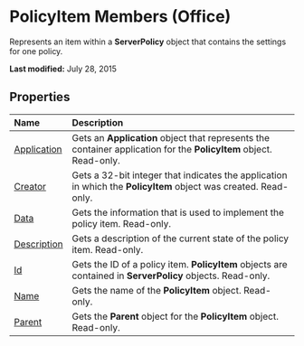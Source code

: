 
# PolicyItem Members (Office)
Represents an item within a  **ServerPolicy** object that contains the settings for one policy.

 **Last modified:** July 28, 2015


## Properties



|**Name**|**Description**|
|:-----|:-----|
| [Application](08c7efa1-7675-a327-67e1-db4f78fdf286.md)|Gets an  **Application** object that represents the container application for the **PolicyItem** object. Read-only.|
| [Creator](cef768a9-8c16-25dd-a596-7a9d2aa85bc3.md)|Gets a 32-bit integer that indicates the application in which the  **PolicyItem** object was created. Read-only.|
| [Data](4ffa8c3a-f5fc-1813-daed-ea93f11df2dc.md)|Gets the information that is used to implement the policy item. Read-only.|
| [Description](3eaa6a5a-0606-5f1d-9ead-f7d92328173f.md)|Gets a description of the current state of the policy item. Read-only.|
| [Id](b94f1822-78c9-ecad-e11b-002eae5e9762.md)|Gets the ID of a policy item.  **PolicyItem** objects are contained in **ServerPolicy** objects. Read-only.|
| [Name](73dd5470-a229-d4a3-ded1-9821693e1a2a.md)|Gets the name of the  **PolicyItem** object. Read-only.|
| [Parent](280c24b7-bcab-4f61-ad10-e7cf13d47dd5.md)|Gets the  **Parent** object for the **PolicyItem** object. Read-only.|
